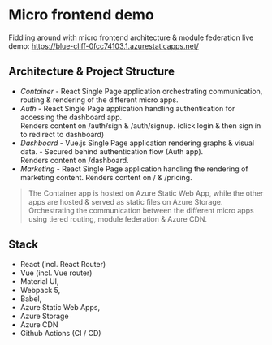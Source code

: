 # Micro frontend demo
Fiddling around with micro frontend architecture &amp; module federation
live demo: https://blue-cliff-0fcc74103.1.azurestaticapps.net/

## Architecture & Project Structure
- _Container_ - React Single Page application orchestrating communication, routing & rendering of the different micro apps.
- _Auth_ - React Single Page application handling authentication for accessing the dashboard app. </br> Renders content on /auth/sign & /auth/signup. 
  (click login & then sign in to redirect to dashboard)
- _Dashboard_ - Vue.js Single Page application rendering graphs & visual data. - Secured behind authentication flow (Auth app). </br> Renders content on /dashboard.
- _Marketing_ - React Single Page application handling the rendering of marketing content. Renders content on / & /pricing.

> The Container app is hosted on Azure Static Web App, while the other apps are hosted & served as static files on Azure Storage.
> Orchestrating the communication between the different micro apps using tiered routing, module federation & Azure CDN.

## Stack
- React (incl. React Router)
- Vue (incl. Vue router)
- Material UI,
- Webpack 5,
- Babel,
- Azure Static Web Apps,
- Azure Storage 
- Azure CDN
- Github Actions (CI / CD) 
